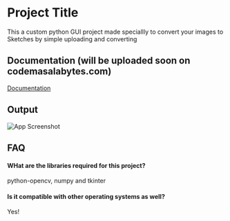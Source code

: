
# Project Title

This a custom python GUI project made speciallly to convert your images to Sketches by simple uploading and converting


## Documentation (will be uploaded soon on codemasalabytes.com)

[Documentation](https://linktodocumentation)


## Output

![App Screenshot](https://codemasalabytes.com/wp-content/uploads/2024/05/Image-to-Sketch-App.png)


## FAQ

#### WHat are the libraries required for this project?

python-opencv, numpy and tkinter

#### Is it compatible with other operating systems as well?

Yes!


